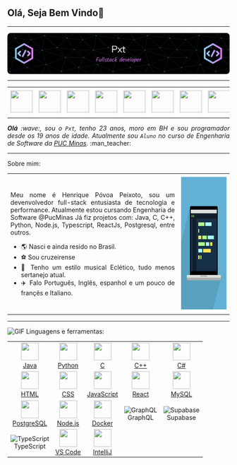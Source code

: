 ## Olá, Seja Bem Vindo👋

</div>

-----

<div>
<img align="center" alt="Header" src="https://github.com/HPxt/HPxt/blob/main/img/Header.png?raw=true"/>
</div>

-----

<div align="center">
<table>
<tr>
 <td align="center" colspan="11"></td>
</tr> 
<tr>
<td><a href="https://github.com/HPxt" target="_blank"><img src="https://joaopauloaramuni.github.io/image/github5.png?raw=true" width="50px" height="50px"/></a>
</td>
<td><a href="https://replit.com/@HenriquePeixot1"><img src="https://joaopauloaramuni.github.io/image/replit3.svg?raw=true" width="50px" height="50px"/></a>
</td>
<td><a href="mailto:hppeixoto14@gmail.com" target="_blank"><img src="https://joaopauloaramuni.github.io/image/gmail3.png?raw=true" width="50px" height="50px"/></a>
</td>
<td><a href="https://wa.me/5533984391959" target="_blank"><img src="https://joaopauloaramuni.github.io/image/wpp2.png?raw=true" width="50px" height="50px"/></a>
</td>
<td><a href="https://www.instagram.com/henriquepeixoto__/" target="_blank"><img src="https://joaopauloaramuni.github.io/image/insta2.png?raw=true" width="50px" height="50px"/></a>
</td>
<td><a href="https://www.linkedin.com/in/henrique-peixoto-/" target="_blank"><img src="https://joaopauloaramuni.github.io/image/linkedin2.png?raw=true" width="50px" height="50px"/></a>
</td>
<td><a href=" target="_blank"><img src="https://joaopauloaramuni.github.io/image/lattes2.png?raw=true" width="50px" height="50px"/></a>
</td>
<!--<td><a href="https://slack.com/app_redirect?channel=UVD9N6VCL"><img src="https://joaopauloaramuni.github.io/image/slack.png?raw=true" width="50px" height="50px"/></a>
</td>-->
<td><a href="https://discordapp.com/users/peixott" target="_blank"><img src="https://joaopauloaramuni.github.io/image/discord2.png?raw=true" width="50px" height="50px"/></a>
</td>
<!--td><a href="https://www.skoob.com.br/perfil/Aramuni" target="_blank"><img src="https://joaopauloaramuni.github.io/image/skoob2.png?raw=true" width="50px" height="50px"/></a>
</td-->
<!--td><a href="https://scholar.google.com.br/citations?user=OARYxSYAAAAJ&hl=pt-BR&oi=ao" target="_blank"><img src="https://joaopauloaramuni.github.io/image/scholar2.png?raw=true" width="50px" height="50px"/></a>
</td>
<td><a href="https://calendly.com/aramuni/" target="_blank"><img src="https://joaopauloaramuni.github.io/image/calendar2.png?raw=true" width="50px" height="50px"/></a>
</td-->
</tr>
<tr>
 <td align="center" colspan="11"></td>
</tr> 
</table>

</div>
<div align="justify">
<i><b>Olá</b> :wave:, sou o <code>Pxt</code>, tenho 23 anos, moro em BH e sou programador desde os 19 anos de idade. Atualmente sou <code>Aluno</code> no curso de Engenharia de Software da <a href="https://www.pucminas.br/" target="_blank">PUC Minas</a>.</i> :man_teacher:<br />
</div>


-----

Sobre mim:
<table>
<tr>
 <td align="center" colspan="2"></td>
</tr> 
<tr>
<td>
<div align="justify">
<p> 
Meu nome é Henrique Póvoa Peixoto, sou um devenvolvedor full-stack entusiasta de tecnologia e performance. Atualmente estou cursando Engenharia de Software @PucMinas
Já fiz projetos com: Java, C, C++, Python, Node.js, Typescript, ReactJs, Postgresql, entre outros.

- :earth_americas: Nasci e ainda resido no Brasil.
- :soccer: Sou cruzeirense
- :musical_note: Tenho um estilo musical Eclético, tudo menos sertanejo atual.
- :airplane: Falo Português, Inglês, espanhol e um pouco de françês e Italiano.
</p>
</div>
</td>
<td>
<div>
<img alt="GIF" src="https://github.com/HPxt/HPxt/blob/main/img/developer.gif?raw=true" width="650x" height="300px"/>
</div>
</td>
</tr>
<tr>
 <td align="center" colspan="2"></td>
</tr> 
</table>

</div>

-----

<img height="20" alt="GIF" src="https://joaopauloaramuni.github.io/image/skills.gif?raw=true"/>&nbsp;Linguagens e ferramentas:

<table>
  <tr>
    <td align="center">
      <a href="https://www.java.com/pt-BR/" target="_blank">
        <img width="40" height="40" src="https://joaopauloaramuni.github.io/image/java.png?raw=true"><br>Java
      </a>
    </td>
    <td align="center">
      <a href="https://www.python.org/" target="_blank">
        <img width="40" height="40" src="https://joaopauloaramuni.github.io/image/python.png?raw=true"><br>Python
      </a>
    </td>
    <td align="center">
      <a href="https://www.open-std.org/jtc1/sc22/wg14/" target="_blank">
        <img width="40" height="40" src="https://joaopauloaramuni.github.io/image/c.png?raw=true"><br>C
      </a>
    </td>
    <td align="center">
      <a href="https://isocpp.org/" target="_blank">
        <img width="40" height="40" src="https://joaopauloaramuni.github.io/image/cpp.svg?raw=true"><br>C++
      </a>
    </td>
    <td align="center">
      <a href="https://docs.microsoft.com/pt-br/dotnet/csharp/" target="_blank">
        <img width="40" height="40" src="https://joaopauloaramuni.github.io/image/csharp.png?raw=true"><br>C#
      </a>
    </td>
  </tr>
  <tr>
    <td align="center">
      <a href="https://www.w3schools.com/html/" target="_blank">
        <img width="40" height="40" src="https://joaopauloaramuni.github.io/image/html.svg?raw=true"><br>HTML
      </a>
    </td>
    <td align="center">
      <a href="https://www.w3schools.com/css/" target="_blank">
        <img width="40" height="40" src="https://joaopauloaramuni.github.io/image/css.svg?raw=true"><br>CSS
      </a>
    </td>
    <td align="center">
      <a href="https://www.w3schools.com/js/" target="_blank">
        <img width="40" height="40" src="https://joaopauloaramuni.github.io/image/js.png?raw=true"><br>JavaScript
      </a>
    </td>
    <td align="center">
      <a href="https://pt-br.reactjs.org/" target="_blank">
        <img width="40" height="40" src="https://joaopauloaramuni.github.io/image/react.png?raw=true"><br>React
      </a>
    </td>
    <td align="center">
      <a href="https://www.mysql.com/" target="_blank">
        <img width="40" height="40" src="https://joaopauloaramuni.github.io/image/mysql.png?raw=true"><br>MySQL
      </a>
    </td>
  </tr>
  <tr>
    <td align="center">
      <a href="https://www.postgresql.org/" target="_blank">
        <img width="40" height="40" src="https://joaopauloaramuni.github.io/image/postgresql.png?raw=true"><br>PostgreSQL
      </a>
    </td>
    <td align="center">
      <a href="https://nodejs.org/en/" target="_blank">
        <img width="40" height="40" src="https://joaopauloaramuni.github.io/image/nodejs.png?raw=true"><br>Node.js
      </a>
    </td>
    <td align="center">
      <a href="https://www.docker.com/" target="_blank">
        <img width="40" height="40" src="https://joaopauloaramuni.github.io/image/docker.png?raw=true"><br>Docker
      </a>
    </td>
    <td align="center">
      <img src="https://techstack-generator.vercel.app/graphql-icon.svg" width="40" height="40" alt="GraphQL"/><br>GraphQL
    </td>
    <td align="center">
      <img src="https://skillicons.dev/icons?i=supabase" width="40" height="40" alt="Supabase"/><br>Supabase
    </td>
  </tr>
  <tr>
    <td align="center">
      <img src="https://techstack-generator.vercel.app/ts-icon.svg" alt="TypeScript" width="40" height="40"/><br>TypeScript
    </td>
    <td align="center">
      <a href="https://code.visualstudio.com/" target="_blank">
        <img width="40" height="40" src="https://joaopauloaramuni.github.io/image/vs.png?raw=true"><br>VS Code
      </a>
    </td>
    <td align="center">
      <a href="https://www.jetbrains.com/idea/" target="_blank">
        <img width="40" height="40" src="https://joaopauloaramuni.github.io/image/intellij.png?raw=true"><br>IntelliJ
      </a>
    </td>
  </tr>
</table>


